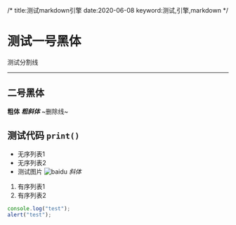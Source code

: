 /*
title:测试markdown引擎
date:2020-06-08
keyword:测试,引擎,markdown
*/

# 测试一号黑体
测试分割线
***
## 二号黑体
**粗体**
***粗斜体***
~删除线~

测试代码 `print()`
---
- 无序列表1
- 无序列表2
- 测试图片
![baidu](https://www.baidu.com/img/flexible/logo/pc/result.png)
*斜体*
1. 有序列表1
2. 有序列表2

```js
console.log("test");
alert("test");
```




